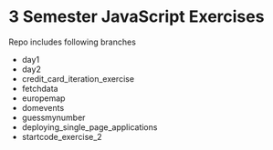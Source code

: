 # 3 Semester JavaScript Exercises

Repo includes following branches

- day1
- day2
- credit_card_iteration_exercise
- fetchdata
- europemap
- domevents
- guessmynumber
- deploying_single_page_applications
- startcode_exercise_2
